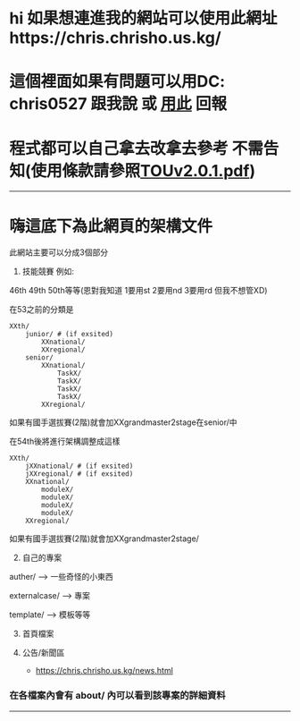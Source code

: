 # hi 如果想連進我的網站可以使用此網址https://chris.chrisho.us.kg/

# 這個裡面如果有問題可以用DC: chris0527 跟我說 或 [用此](https://chris.chrisho.us.kg/anther/respond/) 回報

# 程式都可以自己拿去改拿去參考 不需告知(使用條款請參照[TOUv2.0.1.pdf](TOUv2.0.1.pdf))

---

# 嗨這底下為此網頁的架構文件

此網站主要可以分成3個部分

1. 技能競賽
例如:

46th 49th 50th等等(恩對我知道 1要用st 2要用nd 3要用rd 但我不想管XD)

在53之前的分類是
```
XXth/
    junior/ # (if exsited)
        XXnational/
        XXregional/
    senior/
        XXnational/
            TaskX/
            TaskX/
            TaskX/
            TaskX/
        XXregional/
```
如果有國手選拔賽(2階)就會加XXgrandmaster2stage在senior/中

在54th後將進行架構調整成這樣
```
XXth/
    jXXnational/ # (if exsited)
    jXXregional/ # (if exsited)
    XXnational/
        moduleX/
        moduleX/
        moduleX/
        moduleX/
    XXregional/
```

如果有國手選拔賽(2階)就會加XXgrandmaster2stage/

2. 自己的專案

auther/ --> 一些奇怪的小東西

externalcase/ --> 專案

template/ --> 模板等等

3. 首頁檔案

4. 公告/新聞區
   - https://chris.chrisho.us.kg/news.html

### 在各檔案內會有 about/ 內可以看到該專案的詳細資料

---